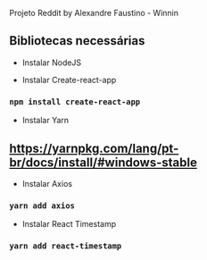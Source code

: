 Projeto Reddit by Alexandre Faustino - Winnin

## Bibliotecas necessárias 

* Instalar NodeJS

* Instalar Create-react-app
### `npm install create-react-app`
* Instalar Yarn
 ## https://yarnpkg.com/lang/pt-br/docs/install/#windows-stable
* Instalar Axios
###  `yarn add axios`
* Instalar React Timestamp
###  `yarn add react-timestamp`


